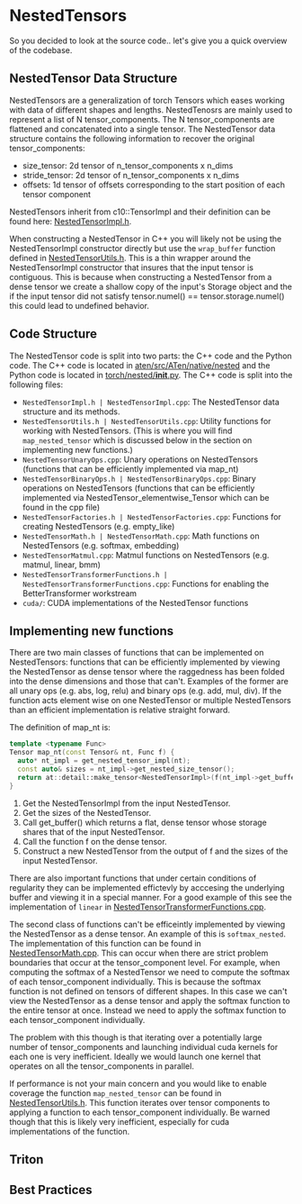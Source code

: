 # NestedTensors
So you decided to look at the source code.. let's give you a quick overview of the codebase.

## NestedTensor Data Structure

NestedTensors are a generalization of torch Tensors which eases working with data of different shapes and lengths. NestedTenosrs are mainly used to represent a list of N tensor_components. The N tensor_components are flattened and concatenated into a single tensor. The NestedTensor data structure contains the following information to recover the original tensor_components:

- size_tensor: 2d tensor of n_tensor_components x n_dims
- stride_tensor: 2d tensor of n_tensor_components x n_dims
- offsets: 1d tensor of offsets corresponding to the start position of each tensor component

NestedTensors inherit from c10::TensorImpl and their definition can be found here: [NestedTensorImpl.h](../../NestedTensorImpl.h).

When constructing a NestedTensor in C++ you will likely not be using the NestedTensorImpl constructor directly but use the `wrap_buffer` function defined in [NestedTensorUtils.h](NestedTensorUtils.h). This is a thin wrapper around the NestedTensorImpl constructor that insures that the input tensor is contiguous. This is because when constructing a NestedTensor from a dense tensor we create a shallow copy of the input's Storage object and the if the input tensor did not satisfy tensor.numel() == tensor.storage.numel() this could lead to undefined behavior.

##  Code Structure

The NestedTensor code is split into two parts: the C++ code and the Python code. The C++ code is located in [aten/src/ATen/native/nested](.) and the Python code is located in [torch/nested/__init__.py](/torch/nested/__init__.py). The C++ code is split into the following files:

- `NestedTensorImpl.h | NestedTensorImpl.cpp`: The NestedTensor data structure and its methods.
- `NestedTensorUtils.h | NestedTensorUtils.cpp`: Utility functions for working with NestedTensors. (This is where you will find  `map_nested_tensor` which is discussed below in the section on implementing new functions.)
- `NestedTensorUnaryOps.cpp`: Unary operations on NestedTensors (functions that can be efficiently implemented via map_nt)
- `NestedTensorBinaryOps.h | NestedTensorBinaryOps.cpp`: Binary operations on NestedTensors (functions that can be efficiently implemented via NestedTensor_elementwise_Tensor which can be found in the cpp file)
- `NestedTensorFactories.h | NestedTensorFactories.cpp`: Functions for creating NestedTensors (e.g. empty_like)
- `NestedTensorMath.h | NestedTensorMath.cpp`: Math functions on NestedTensors (e.g. softmax, embedding)
- `NestedTensorMatmul.cpp`: Matmul functions on NestedTensors (e.g. matmul, linear, bmm)
- `NestedTensorTransformerFunctions.h | NestedTensorTransformerFunctions.cpp`: Functions for enabling the BetterTransformer workstream
- `cuda/`: CUDA implementations of the NestedTensor functions

##  Implementing new functions
There are two main classes of functions that can be implemented on NestedTensors: functions that can be efficiently implemented by viewing the NestedTensor as dense tensor where the raggedness has been folded into the dense dimensions and those that can't. Examples of the former are all unary ops (e.g. abs, log, relu) and binary ops (e.g. add, mul, div). If the function acts element wise on one NestedTensor or multiple NestedTensors than an efficient implementation is relative straight forward.

The definition of map_nt is:

```cpp
template <typename Func>
Tensor map_nt(const Tensor& nt, Func f) {
  auto* nt_impl = get_nested_tensor_impl(nt);
  const auto& sizes = nt_impl->get_nested_size_tensor();
  return at::detail::make_tensor<NestedTensorImpl>(f(nt_impl->get_buffer()), sizes);
}
```
1. Get the NestedTensorImpl from the input NestedTensor.
2. Get the sizes of the NestedTensor.
3. Call get_buffer() which returns a flat, dense tensor whose storage shares that of the input NestedTensor.
4. Call the function f on the dense tensor.
5. Construct a new NestedTensor from the output of f and the sizes of the input NestedTensor.

There are also important functions that under certain conditions of regularity they can be implemented effictevly by acccesing the underlying buffer and viewing it in a special manner. For a good example of this see the implementation of `linear` in [NestedTensorTransformerFunctions.cpp](NestedTensorTransformerFunctions.cpp).

The second class of functions can't be efficeintly implemented by viewing the NestedTensor as a dense tensor. An example of this is `softmax_nested`. The implementation of this function can be found in [NestedTensorMath.cpp](NestedTensorMath.cpp). This can occur when there are strict problem boundaries that occur at the tensor_component level. For example, when computing the softmax of a NestedTensor we need to compute the softmax of each tensor_component individually. This is because the softmax function is not defined on tensors of different shapes. In this case we can't view the NestedTensor as a dense tensor and apply the softmax function to the entire tensor at once. Instead we need to apply the softmax function to each tensor_component individually.

The problem with this though is that iterating over a potentially large number of tensor_components and launching individual cuda kernels for each one is very inefficient. Ideally we would launch one kernel that operates on all the tensor_components in parallel.

If performance is not your main concern and you would like to enable coverage the function `map_nested_tensor` can be found in [NestedTensorUtils.h](NestedTensorUtils.h). This function iterates over tensor components to applying a function to each tensor_component individually. Be warned though that this is likely very inefficient, especially for cuda implementations of the function.

## Triton

##  Best Practices
